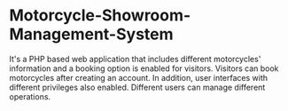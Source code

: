 # Motorcycle-Showroom-Management-System
It's a PHP based web application that includes different motorcycles' information and a booking option is enabled for visitors. Visitors can book motorcycles after creating an account. In addition, user interfaces with different privileges also enabled. Different users can manage different operations.
